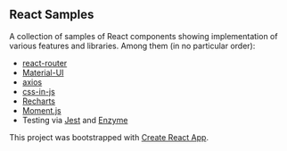 ## React Samples

A collection of samples of React components showing implementation of various features and libraries.  Among them (in no particular order):

* [react-router](https://reacttraining.com/react-router)
* [Material-UI](https://material-ui.com/)
* [axios](https://www.npmjs.com/package/axios)
* [css-in-js](https://cssinjs.org/)
* [Recharts](http://recharts.org/en-US/)
* [Moment.js](https://momentjs.com/)
* Testing via [Jest](https://jestjs.io) and [Enzyme](https://airbnb.io/enzyme/)

This project was bootstrapped with [Create React App](https://github.com/facebook/create-react-app).
